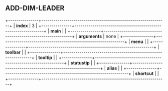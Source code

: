 ## ADD-DIM-LEADER

+---------------+--------------------------------------------------------------+
| **index**     | 3                                                            |
+---------------+--------------------------------------------------------------+
| **main**      |                                                              |
+---------------+--------------------------------------------------------------+
| **arguments** | none                                                         |
+---------------+--------------------------------------------------------------+
| **menu**      |                                                              |
+---------------+--------------------------------------------------------------+
| **toolbar**   |                                                              |
+---------------+--------------------------------------------------------------+
| **tooltip**   |                                                              |
+---------------+--------------------------------------------------------------+
| **statustip** |                                                              |
+---------------+--------------------------------------------------------------+
| **alias**     |                                                              |
+---------------+--------------------------------------------------------------+
| **shortcut**  |                                                              |
+---------------+--------------------------------------------------------------+

